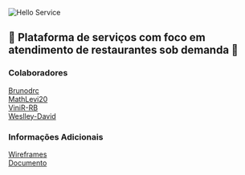 ![Hello Service](https://user-images.githubusercontent.com/48967791/188336206-56c5a4d7-8830-4e32-928e-5eb6f3110694.png)

## 🥂 Plataforma de serviços com foco em atendimento de restaurantes sob demanda 🍴 ##

### Colaboradores ###

<a href="https://github.com/Brunodrc" target="_blank">Brunodrc</a><br/>
<a href="https://github.com/MathLevi20" target="_blank">MathLevi20</a><br/>
<a href="https://github.com/ViniR-RB" target="_blank">ViniR-RB</a><br/>
<a href="https://github.com/Weslley-David" target="_blank">Weslley-David</a>

### Informações Adicionais ###

<a href="https://www.figma.com/file/baN3nXA1MCxhm0tP3tsqAy/Hello-Service?node-id=0%3A1" target="_blank">Wireframes</a></br>
<a href="https://docs.google.com/document/d/1trBeHtghoDxm96-NQF_BfkS4ROPoGwr0uIZtoe8wEx0/edit?pli=1#heading=h.eb4dtta35hpy" target="_blank">Documento</a>

